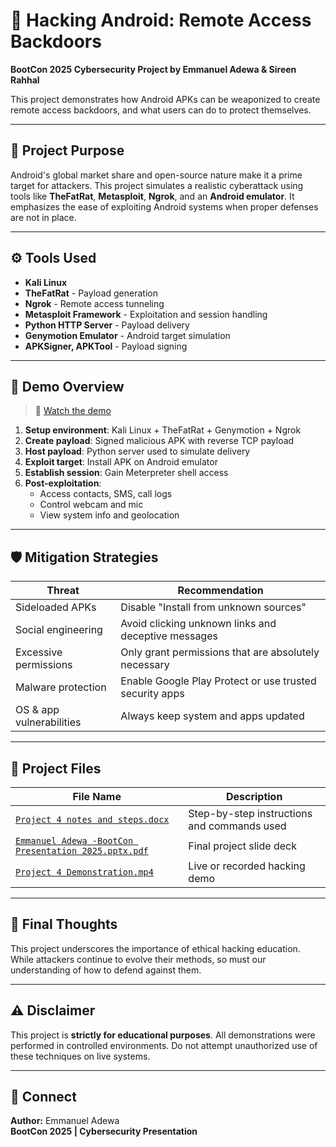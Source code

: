 # 📱 Hacking Android: Remote Access Backdoors

**BootCon 2025 Cybersecurity Project by Emmanuel Adewa & Sireen Rahhal**

This project demonstrates how Android APKs can be weaponized to create remote access backdoors, and what users can do to protect themselves.

---

## 🎯 Project Purpose

Android's global market share and open-source nature make it a prime target for attackers. This project simulates a realistic cyberattack using tools like **TheFatRat**, **Metasploit**, **Ngrok**, and an **Android emulator**. It emphasizes the ease of exploiting Android systems when proper defenses are not in place.

---

## ⚙️ Tools Used

- **Kali Linux**
- **TheFatRat** - Payload generation
- **Ngrok** - Remote access tunneling
- **Metasploit Framework** - Exploitation and session handling
- **Python HTTP Server** - Payload delivery
- **Genymotion Emulator** - Android target simulation
- **APKSigner, APKTool** - Payload signing

---

## 🧪 Demo Overview

> 🎥 [Watch the demo](./Project%204%20Demonstration.mp4)

1. **Setup environment**: Kali Linux + TheFatRat + Genymotion + Ngrok
2. **Create payload**: Signed malicious APK with reverse TCP payload
3. **Host payload**: Python server used to simulate delivery
4. **Exploit target**: Install APK on Android emulator
5. **Establish session**: Gain Meterpreter shell access
6. **Post-exploitation**:
   - Access contacts, SMS, call logs
   - Control webcam and mic
   - View system info and geolocation

---

## 🛡️ Mitigation Strategies

| Threat                          | Recommendation                                                |
|-------------------------------|---------------------------------------------------------------|
| Sideloaded APKs                | Disable "Install from unknown sources"                       |
| Social engineering             | Avoid clicking unknown links and deceptive messages          |
| Excessive permissions          | Only grant permissions that are absolutely necessary         |
| Malware protection             | Enable Google Play Protect or use trusted security apps      |
| OS & app vulnerabilities       | Always keep system and apps updated                          |

---

## 📁 Project Files

| File Name                                         | Description                                     |
|--------------------------------------------------|-------------------------------------------------|
| [`Project 4 notes and steps.docx`](./Project%204%20notes%20and%20steps.docx)  | Step-by-step instructions and commands used    |
| [`Emmanuel Adewa -BootCon Presentation 2025.pptx.pdf`](./Emmanuel%20Adewa%20-BootCon%20Presentation%202025.pptx.pdf) | Final project slide deck                       |
| [`Project 4 Demonstration.mp4`](./Project%204%20Demonstration.mp4)            | Live or recorded hacking demo                  |

---

## 💬 Final Thoughts

This project underscores the importance of ethical hacking education. While attackers continue to evolve their methods, so must our understanding of how to defend against them.

---

## ⚠️ Disclaimer

This project is **strictly for educational purposes**. All demonstrations were performed in controlled environments. Do not attempt unauthorized use of these techniques on live systems.

---

## 🔗 Connect

**Author:** Emmanuel Adewa  
**BootCon 2025 | Cybersecurity Presentation**
